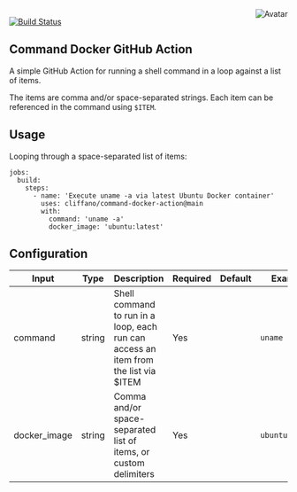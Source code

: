 <img align="right" src="https://raw.github.com/cliffano/command-docker-action/master/avatar.jpg" alt="Avatar"/>

[![Build Status](https://github.com/cliffano/command-docker-action/workflows/CI/badge.svg)](https://github.com/cliffano/command-docker-action/actions?query=workflow%3ACI)
<br/>

Command Docker GitHub Action
----------------------------

A simple GitHub Action for running a shell command in a loop against a list of items.

The items are comma and/or space-separated strings. Each item can be referenced in the command using `$ITEM`.

Usage
-----

Looping through a space-separated list of items:

    jobs:
      build:
        steps:
          - name: 'Execute uname -a via latest Ubuntu Docker container'
            uses: cliffano/command-docker-action@main
            with:
              command: 'uname -a'
              docker_image: 'ubuntu:latest'

Configuration
-------------

| Input | Type | Description | Required | Default | Example |
|-------|------|-------------|----------|---------|---------|
| command | string | Shell command to run in a loop, each run can access an item from the list via $ITEM | Yes | |  `uname -a` |
| docker_image | string | Comma and/or space-separated list of items, or custom delimiters | Yes | | `ubuntu:latest` |
